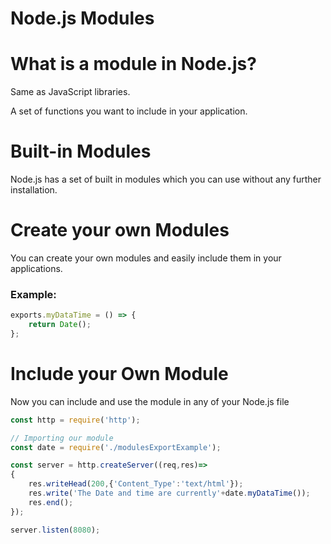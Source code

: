 # Node.js Modules

# What is a module in Node.js?

Same as JavaScript libraries.

A set of functions you want to include in your application.

# Built-in Modules

Node.js has a set of built in modules which you can use without any further installation.

# Create your own Modules

You can create your own modules and easily include them in your applications.

### Example:

```jsx
exports.myDataTime = () => {
    return Date();
};
```

# Include your Own Module

Now you can include and use the module in any of your Node.js file

```jsx
const http = require('http');

// Importing our module
const date = require('./modulesExportExample');

const server = http.createServer((req,res)=>
{
    res.writeHead(200,{'Content_Type':'text/html'});
    res.write('The Date and time are currently'+date.myDataTime());
    res.end();
});

server.listen(8080);
```